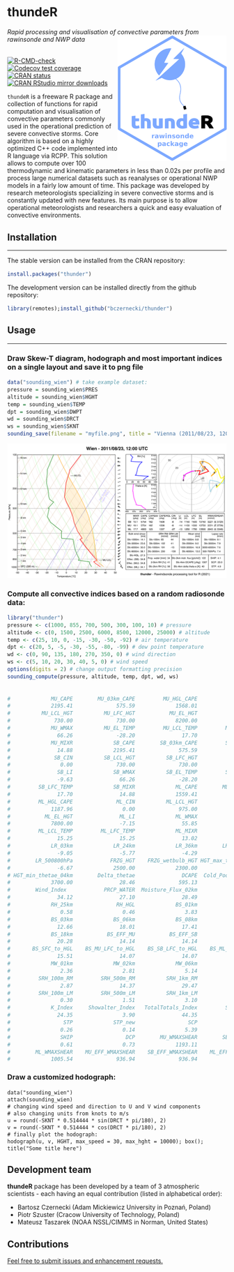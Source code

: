 # thundeR

###### Rapid processing and visualisation of convective parameters from rawinsonde and NWP data <img src="man/figures/logo.png" align="right" width="250" />

<!-- badges: start --> 
[![R-CMD-check](https://github.com/bczernecki/thunder/workflows/R-CMD-check/badge.svg)](https://github.com/bczernecki/thunder/actions)
[![Codecov test coverage](https://codecov.io/gh/bczernecki/thunder/branch/devel/graph/badge.svg?token=JGZPB7RUFI)](https://codecov.io/gh/bczernecki/thunder)
[![CRAN status](https://www.r-pkg.org/badges/version/climate)](https://cran.r-project.org/package=climate)
[![CRAN RStudio mirror downloads](http://cranlogs.r-pkg.org/badges/climate)](https://cran.r-project.org/package=climate)
<!-- badges: end -->

`thundeR` is a freeware R package and collection of functions for rapid computation and visualisation of convective parameters commonly used in the operational prediction of severe convective storms. Core algorithm is based on a highly optimized C++ code implemented into R language via RCPP. This solution allows to compute over 100 thermodynamic and kinematic parameters in less than 0.02s per profile and process large numerical datasets such as reanalyses or operational NWP models in a fairly low amount of time. This package was developed by research meteorologists specializing in severe convective storms and is constantly updated with new features. Its main purpose is to allow operational meteorologists and researchers a quick and easy evaluation of convective environments.


## Installation
------------

The stable version can be installed from the CRAN repository:

``` r
install.packages("thunder")
```


The development version can be installed directly from the github repository:

``` r
library(remotes);install_github("bczernecki/thunder")
```

## Usage
-----

### Draw Skew-T diagram, hodograph and most important indices on a single layout and save it to png file

``` r
data("sounding_wien") # take example dataset:
pressure = sounding_wien$PRES
altitude = sounding_wien$HGHT
temp = sounding_wien$TEMP
dpt = sounding_wien$DWPT
wd = sounding_wien$DRCT
ws = sounding_wien$SKNT
sounding_save(filename = "myfile.png", title = "Vienna (2011/08/23, 1200 UTC)", pressure, altitude, temp, dpt, wd, ws)
```

![](inst/figures/my_file.svg)



### Compute all convective indices based on a random radiosonde data:

``` r
library("thunder")
pressure <- c(1000, 855, 700, 500, 300, 100, 10) # pressure
altitude <- c(0, 1500, 2500, 6000, 8500, 12000, 25000) # altitude
temp <- c(25, 10, 0, -15, -30, -50, -92) # air temperature
dpt <- c(20, 5, -5, -30, -55, -80, -99) # dew point temperature
wd <- c(0, 90, 135, 180, 270, 350, 0) # wind direction
ws <- c(5, 10, 20, 30, 40, 5, 0) # wind speed
options(digits = 2) # change output formatting precision
sounding_compute(pressure, altitude, temp, dpt, wd, ws)


#             MU_CAPE        MU_03km_CAPE         MU_HGL_CAPE              MU_CIN 
#             2195.41              575.59             1568.01                0.00 
#          MU_LCL_HGT          MU_LFC_HGT           MU_EL_HGT               MU_LI 
#              730.00              730.00             8200.00               -9.63 
#             MU_WMAX          MU_EL_TEMP         MU_LCL_TEMP         MU_LFC_TEMP 
#               66.26              -28.20               17.70               17.70 
#             MU_MIXR             SB_CAPE        SB_03km_CAPE         SB_HGL_CAPE 
#               14.88             2195.41              575.59             1568.01 
#              SB_CIN          SB_LCL_HGT          SB_LFC_HGT           SB_EL_HGT 
#                0.00              730.00              730.00             8200.00 
#               SB_LI             SB_WMAX          SB_EL_TEMP         SB_LCL_TEMP 
#               -9.63               66.26              -28.20               17.70 
#         SB_LFC_TEMP             SB_MIXR             ML_CAPE        ML_03km_CAPE 
#               17.70               14.88             1559.41              416.88 
#         ML_HGL_CAPE              ML_CIN          ML_LCL_HGT          ML_LFC_HGT 
#             1187.96                0.00              975.00              975.00 
#           ML_EL_HGT               ML_LI             ML_WMAX          ML_EL_TEMP 
#             7800.00               -7.15               55.85              -25.80 
#         ML_LCL_TEMP         ML_LFC_TEMP             ML_MIXR             LR_01km 
#               15.25               15.25               13.02              -10.00 
#             LR_03km             LR_24km             LR_36km        LR_500700hPa 
#               -9.05               -5.77               -4.29               -4.29 
#        LR_500800hPa            FRZG_HGT    FRZG_wetbulb_HGT HGT_max_thetae_03km 
#               -6.67             2500.00             2300.00                0.00 
# HGT_min_thetae_04km        Delta_thetae               DCAPE  Cold_Pool_Strength 
#             3700.00               28.46              595.13               12.77 
#        Wind_Index            PRCP_WATER  Moisture_Flux_02km             RH_02km 
#               34.12               27.10               28.49                0.72 
#             RH_25km              RH_HGL             BS_01km             BS_02km 
#                0.58                0.46                3.83                8.78 
#             BS_03km             BS_06km             BS_08km             BS_36km 
#               12.66               18.01               17.41                9.37 
#             BS_18km           BS_EFF_MU           BS_EFF_SB           BS_EFF_ML 
#               20.28               14.14               14.14               13.82 
#       BS_SFC_to_HGL    BS_MU_LFC_to_HGL    BS_SB_LFC_to_HGL    BS_ML_LFC_to_HGL 
#               15.51               14.07               14.07               13.69 
#             MW_01km             MW_02km             MW_06km             MW_13km 
#                2.36                2.81                5.14                6.88 
#         SRH_100m_RM         SRH_500m_RM          SRH_1km_RM          SRH_3km_RM 
#                2.87               14.37               29.47              136.42 
#         SRH_100m_LM         SRH_500m_LM          SRH_1km_LM          SRH_3km_LM 
#                0.30                1.51                3.10              -30.53 
#             K_Index     Showalter_Index   TotalTotals_Index         SWEAT_Index 
#               24.35                3.90               44.35              106.42 
#                 STP             STP_new                 SCP             SCP_new 
#                0.26                0.14                5.39                4.23 
#                SHIP                 DCP        MU_WMAXSHEAR        SB_WMAXSHEAR 
#                0.61                0.73             1193.11             1193.11 
#        ML_WMAXSHEAR    MU_EFF_WMAXSHEAR    SB_EFF_WMAXSHEAR    ML_EFF_WMAXSHEAR 
#             1005.54              936.94              936.94              771.71
```

### Draw a customized hodograph:

```
data("sounding_wien")
attach(sounding_wien)
# changing wind speed and direction to U and V wind components
# also changing units from knots to m/s
u = round(-SKNT * 0.514444 * sin(DRCT * pi/180), 2)
v = round(-SKNT * 0.514444 * cos(DRCT * pi/180), 2)
# finally plot the hodograph:
hodograph(u, v, HGHT, max_speed = 30, max_hght = 10000); box(); title("Some title here")
```

Development team
-------------

**thundeR** package has been developed by a team of 3 atmospheric scientists - each having an equal contribution (listed in alphabetical order):
- Bartosz Czernecki (Adam Mickiewicz University in Poznań, Poland)
- Piotr Szuster (Cracow University of Technology, Poland)
- Mateusz Taszarek (NOAA NSSL/CIMMS in Norman, United States)


Contributions
-------------

[Feel free to submit issues and enhancement requests.](https://github.com/bczernecki/thunder/issues)
